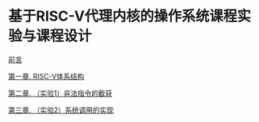 # 基于RISC-V代理内核的操作系统课程实验与课程设计



[前言](preliminary.md)

[第一章. RISC-V体系结构](chapter1.md)	

[第二章. （实验1）非法指令的截获](chapter2.md)

[第三章. （实验2）系统调用的实现](chapter3.md)







